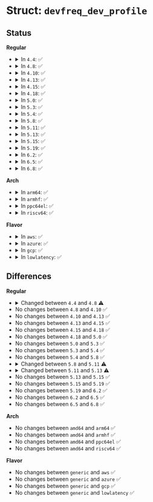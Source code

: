 # Struct: <code>devfreq_dev_profile</code>

## Status
<b>Regular</b>
<ul>
<li>
<details>
<summary>In <code>4.4</code>: ✅</summary>

```c
struct devfreq_dev_profile {
    long unsigned int initial_freq;
    unsigned int polling_ms;
    int (*target)(struct device *, long unsigned int *, u32);
    int (*get_dev_status)(struct device *, struct devfreq_dev_status *);
    int (*get_cur_freq)(struct device *, long unsigned int *);
    void (*exit)(struct device *);
    unsigned int *freq_table;
    unsigned int max_state;
};
```
</details>
</li>
<li>
<details>
<summary>In <code>4.8</code>: ✅</summary>

```c
struct devfreq_dev_profile {
    long unsigned int initial_freq;
    unsigned int polling_ms;
    int (*target)(struct device *, long unsigned int *, u32);
    int (*get_dev_status)(struct device *, struct devfreq_dev_status *);
    int (*get_cur_freq)(struct device *, long unsigned int *);
    void (*exit)(struct device *);
    long unsigned int *freq_table;
    unsigned int max_state;
};
```
</details>
</li>
<li>
<details>
<summary>In <code>4.10</code>: ✅</summary>

```c
struct devfreq_dev_profile {
    long unsigned int initial_freq;
    unsigned int polling_ms;
    int (*target)(struct device *, long unsigned int *, u32);
    int (*get_dev_status)(struct device *, struct devfreq_dev_status *);
    int (*get_cur_freq)(struct device *, long unsigned int *);
    void (*exit)(struct device *);
    long unsigned int *freq_table;
    unsigned int max_state;
};
```
</details>
</li>
<li>
<details>
<summary>In <code>4.13</code>: ✅</summary>

```c
struct devfreq_dev_profile {
    long unsigned int initial_freq;
    unsigned int polling_ms;
    int (*target)(struct device *, long unsigned int *, u32);
    int (*get_dev_status)(struct device *, struct devfreq_dev_status *);
    int (*get_cur_freq)(struct device *, long unsigned int *);
    void (*exit)(struct device *);
    long unsigned int *freq_table;
    unsigned int max_state;
};
```
</details>
</li>
<li>
<details>
<summary>In <code>4.15</code>: ✅</summary>

```c
struct devfreq_dev_profile {
    long unsigned int initial_freq;
    unsigned int polling_ms;
    int (*target)(struct device *, long unsigned int *, u32);
    int (*get_dev_status)(struct device *, struct devfreq_dev_status *);
    int (*get_cur_freq)(struct device *, long unsigned int *);
    void (*exit)(struct device *);
    long unsigned int *freq_table;
    unsigned int max_state;
};
```
</details>
</li>
<li>
<details>
<summary>In <code>4.18</code>: ✅</summary>

```c
struct devfreq_dev_profile {
    long unsigned int initial_freq;
    unsigned int polling_ms;
    int (*target)(struct device *, long unsigned int *, u32);
    int (*get_dev_status)(struct device *, struct devfreq_dev_status *);
    int (*get_cur_freq)(struct device *, long unsigned int *);
    void (*exit)(struct device *);
    long unsigned int *freq_table;
    unsigned int max_state;
};
```
</details>
</li>
<li>
<details>
<summary>In <code>5.0</code>: ✅</summary>

```c
struct devfreq_dev_profile {
    long unsigned int initial_freq;
    unsigned int polling_ms;
    int (*target)(struct device *, long unsigned int *, u32);
    int (*get_dev_status)(struct device *, struct devfreq_dev_status *);
    int (*get_cur_freq)(struct device *, long unsigned int *);
    void (*exit)(struct device *);
    long unsigned int *freq_table;
    unsigned int max_state;
};
```
</details>
</li>
<li>
<details>
<summary>In <code>5.3</code>: ✅</summary>

```c
struct devfreq_dev_profile {
    long unsigned int initial_freq;
    unsigned int polling_ms;
    int (*target)(struct device *, long unsigned int *, u32);
    int (*get_dev_status)(struct device *, struct devfreq_dev_status *);
    int (*get_cur_freq)(struct device *, long unsigned int *);
    void (*exit)(struct device *);
    long unsigned int *freq_table;
    unsigned int max_state;
};
```
</details>
</li>
<li>
<details>
<summary>In <code>5.4</code>: ✅</summary>

```c
struct devfreq_dev_profile {
    long unsigned int initial_freq;
    unsigned int polling_ms;
    int (*target)(struct device *, long unsigned int *, u32);
    int (*get_dev_status)(struct device *, struct devfreq_dev_status *);
    int (*get_cur_freq)(struct device *, long unsigned int *);
    void (*exit)(struct device *);
    long unsigned int *freq_table;
    unsigned int max_state;
};
```
</details>
</li>
<li>
<details>
<summary>In <code>5.8</code>: ✅</summary>

```c
struct devfreq_dev_profile {
    long unsigned int initial_freq;
    unsigned int polling_ms;
    int (*target)(struct device *, long unsigned int *, u32);
    int (*get_dev_status)(struct device *, struct devfreq_dev_status *);
    int (*get_cur_freq)(struct device *, long unsigned int *);
    void (*exit)(struct device *);
    long unsigned int *freq_table;
    unsigned int max_state;
};
```
</details>
</li>
<li>
<details>
<summary>In <code>5.11</code>: ✅</summary>

```c
struct devfreq_dev_profile {
    long unsigned int initial_freq;
    unsigned int polling_ms;
    enum devfreq_timer timer;
    int (*target)(struct device *, long unsigned int *, u32);
    int (*get_dev_status)(struct device *, struct devfreq_dev_status *);
    int (*get_cur_freq)(struct device *, long unsigned int *);
    void (*exit)(struct device *);
    long unsigned int *freq_table;
    unsigned int max_state;
};
```
</details>
</li>
<li>
<details>
<summary>In <code>5.13</code>: ✅</summary>

```c
struct devfreq_dev_profile {
    long unsigned int initial_freq;
    unsigned int polling_ms;
    enum devfreq_timer timer;
    bool is_cooling_device;
    int (*target)(struct device *, long unsigned int *, u32);
    int (*get_dev_status)(struct device *, struct devfreq_dev_status *);
    int (*get_cur_freq)(struct device *, long unsigned int *);
    void (*exit)(struct device *);
    long unsigned int *freq_table;
    unsigned int max_state;
};
```
</details>
</li>
<li>
<details>
<summary>In <code>5.15</code>: ✅</summary>

```c
struct devfreq_dev_profile {
    long unsigned int initial_freq;
    unsigned int polling_ms;
    enum devfreq_timer timer;
    bool is_cooling_device;
    int (*target)(struct device *, long unsigned int *, u32);
    int (*get_dev_status)(struct device *, struct devfreq_dev_status *);
    int (*get_cur_freq)(struct device *, long unsigned int *);
    void (*exit)(struct device *);
    long unsigned int *freq_table;
    unsigned int max_state;
};
```
</details>
</li>
<li>
<details>
<summary>In <code>5.19</code>: ✅</summary>

```c
struct devfreq_dev_profile {
    long unsigned int initial_freq;
    unsigned int polling_ms;
    enum devfreq_timer timer;
    bool is_cooling_device;
    int (*target)(struct device *, long unsigned int *, u32);
    int (*get_dev_status)(struct device *, struct devfreq_dev_status *);
    int (*get_cur_freq)(struct device *, long unsigned int *);
    void (*exit)(struct device *);
    long unsigned int *freq_table;
    unsigned int max_state;
};
```
</details>
</li>
<li>
<details>
<summary>In <code>6.2</code>: ✅</summary>

```c
struct devfreq_dev_profile {
    long unsigned int initial_freq;
    unsigned int polling_ms;
    enum devfreq_timer timer;
    bool is_cooling_device;
    int (*target)(struct device *, long unsigned int *, u32);
    int (*get_dev_status)(struct device *, struct devfreq_dev_status *);
    int (*get_cur_freq)(struct device *, long unsigned int *);
    void (*exit)(struct device *);
    long unsigned int *freq_table;
    unsigned int max_state;
};
```
</details>
</li>
<li>
<details>
<summary>In <code>6.5</code>: ✅</summary>

```c
struct devfreq_dev_profile {
    long unsigned int initial_freq;
    unsigned int polling_ms;
    enum devfreq_timer timer;
    int (*target)(struct device *, long unsigned int *, u32);
    int (*get_dev_status)(struct device *, struct devfreq_dev_status *);
    int (*get_cur_freq)(struct device *, long unsigned int *);
    void (*exit)(struct device *);
    long unsigned int *freq_table;
    unsigned int max_state;
    bool is_cooling_device;
};
```
</details>
</li>
<li>
<details>
<summary>In <code>6.8</code>: ✅</summary>

```c
struct devfreq_dev_profile {
    long unsigned int initial_freq;
    unsigned int polling_ms;
    enum devfreq_timer timer;
    int (*target)(struct device *, long unsigned int *, u32);
    int (*get_dev_status)(struct device *, struct devfreq_dev_status *);
    int (*get_cur_freq)(struct device *, long unsigned int *);
    void (*exit)(struct device *);
    long unsigned int *freq_table;
    unsigned int max_state;
    bool is_cooling_device;
};
```
</details>
</li>
</ul>
<b>Arch</b>
<ul>
<li>
<details>
<summary>In <code>arm64</code>: ✅</summary>

```c
struct devfreq_dev_profile {
    long unsigned int initial_freq;
    unsigned int polling_ms;
    int (*target)(struct device *, long unsigned int *, u32);
    int (*get_dev_status)(struct device *, struct devfreq_dev_status *);
    int (*get_cur_freq)(struct device *, long unsigned int *);
    void (*exit)(struct device *);
    long unsigned int *freq_table;
    unsigned int max_state;
};
```
</details>
</li>
<li>
<details>
<summary>In <code>armhf</code>: ✅</summary>

```c
struct devfreq_dev_profile {
    long unsigned int initial_freq;
    unsigned int polling_ms;
    int (*target)(struct device *, long unsigned int *, u32);
    int (*get_dev_status)(struct device *, struct devfreq_dev_status *);
    int (*get_cur_freq)(struct device *, long unsigned int *);
    void (*exit)(struct device *);
    long unsigned int *freq_table;
    unsigned int max_state;
};
```
</details>
</li>
<li>
<details>
<summary>In <code>ppc64el</code>: ✅</summary>

```c
struct devfreq_dev_profile {
    long unsigned int initial_freq;
    unsigned int polling_ms;
    int (*target)(struct device *, long unsigned int *, u32);
    int (*get_dev_status)(struct device *, struct devfreq_dev_status *);
    int (*get_cur_freq)(struct device *, long unsigned int *);
    void (*exit)(struct device *);
    long unsigned int *freq_table;
    unsigned int max_state;
};
```
</details>
</li>
<li>
<details>
<summary>In <code>riscv64</code>: ✅</summary>

```c
struct devfreq_dev_profile {
    long unsigned int initial_freq;
    unsigned int polling_ms;
    int (*target)(struct device *, long unsigned int *, u32);
    int (*get_dev_status)(struct device *, struct devfreq_dev_status *);
    int (*get_cur_freq)(struct device *, long unsigned int *);
    void (*exit)(struct device *);
    long unsigned int *freq_table;
    unsigned int max_state;
};
```
</details>
</li>
</ul>
<b>Flavor</b>
<ul>
<li>
<details>
<summary>In <code>aws</code>: ✅</summary>

```c
struct devfreq_dev_profile {
    long unsigned int initial_freq;
    unsigned int polling_ms;
    int (*target)(struct device *, long unsigned int *, u32);
    int (*get_dev_status)(struct device *, struct devfreq_dev_status *);
    int (*get_cur_freq)(struct device *, long unsigned int *);
    void (*exit)(struct device *);
    long unsigned int *freq_table;
    unsigned int max_state;
};
```
</details>
</li>
<li>
<details>
<summary>In <code>azure</code>: ✅</summary>

```c
struct devfreq_dev_profile {
    long unsigned int initial_freq;
    unsigned int polling_ms;
    int (*target)(struct device *, long unsigned int *, u32);
    int (*get_dev_status)(struct device *, struct devfreq_dev_status *);
    int (*get_cur_freq)(struct device *, long unsigned int *);
    void (*exit)(struct device *);
    long unsigned int *freq_table;
    unsigned int max_state;
};
```
</details>
</li>
<li>
<details>
<summary>In <code>gcp</code>: ✅</summary>

```c
struct devfreq_dev_profile {
    long unsigned int initial_freq;
    unsigned int polling_ms;
    int (*target)(struct device *, long unsigned int *, u32);
    int (*get_dev_status)(struct device *, struct devfreq_dev_status *);
    int (*get_cur_freq)(struct device *, long unsigned int *);
    void (*exit)(struct device *);
    long unsigned int *freq_table;
    unsigned int max_state;
};
```
</details>
</li>
<li>
<details>
<summary>In <code>lowlatency</code>: ✅</summary>

```c
struct devfreq_dev_profile {
    long unsigned int initial_freq;
    unsigned int polling_ms;
    int (*target)(struct device *, long unsigned int *, u32);
    int (*get_dev_status)(struct device *, struct devfreq_dev_status *);
    int (*get_cur_freq)(struct device *, long unsigned int *);
    void (*exit)(struct device *);
    long unsigned int *freq_table;
    unsigned int max_state;
};
```
</details>
</li>
</ul>

## Differences
<b>Regular</b>
<ul>
<li>
<details>
<summary>Changed between <code>4.4</code> and <code>4.8</code> ⚠️</summary>
<ul>
<li>
<b>Field type changed. </b>
<code>unsigned int *freq_table</code> ➡️ <code>long unsigned int *freq_table</code>
</li>
</ul>
</details>
</li>
<li>
No changes between <code>4.8</code> and <code>4.10</code> ✅
</li>
<li>
No changes between <code>4.10</code> and <code>4.13</code> ✅
</li>
<li>
No changes between <code>4.13</code> and <code>4.15</code> ✅
</li>
<li>
No changes between <code>4.15</code> and <code>4.18</code> ✅
</li>
<li>
No changes between <code>4.18</code> and <code>5.0</code> ✅
</li>
<li>
No changes between <code>5.0</code> and <code>5.3</code> ✅
</li>
<li>
No changes between <code>5.3</code> and <code>5.4</code> ✅
</li>
<li>
No changes between <code>5.4</code> and <code>5.8</code> ✅
</li>
<li>
<details>
<summary>Changed between <code>5.8</code> and <code>5.11</code> ⚠️</summary>
<ul>
<li>
<b>Field added. </b>
<code>enum devfreq_timer timer</code>
</li>
</ul>
</details>
</li>
<li>
<details>
<summary>Changed between <code>5.11</code> and <code>5.13</code> ⚠️</summary>
<ul>
<li>
<b>Field added. </b>
<code>bool is_cooling_device</code>
</li>
</ul>
</details>
</li>
<li>
No changes between <code>5.13</code> and <code>5.15</code> ✅
</li>
<li>
No changes between <code>5.15</code> and <code>5.19</code> ✅
</li>
<li>
No changes between <code>5.19</code> and <code>6.2</code> ✅
</li>
<li>
No changes between <code>6.2</code> and <code>6.5</code> ✅
</li>
<li>
No changes between <code>6.5</code> and <code>6.8</code> ✅
</li>
</ul>
<b>Arch</b>
<ul>
<li>
No changes between <code>amd64</code> and <code>arm64</code> ✅
</li>
<li>
No changes between <code>amd64</code> and <code>armhf</code> ✅
</li>
<li>
No changes between <code>amd64</code> and <code>ppc64el</code> ✅
</li>
<li>
No changes between <code>amd64</code> and <code>riscv64</code> ✅
</li>
</ul>
<b>Flavor</b>
<ul>
<li>
No changes between <code>generic</code> and <code>aws</code> ✅
</li>
<li>
No changes between <code>generic</code> and <code>azure</code> ✅
</li>
<li>
No changes between <code>generic</code> and <code>gcp</code> ✅
</li>
<li>
No changes between <code>generic</code> and <code>lowlatency</code> ✅
</li>
</ul>
